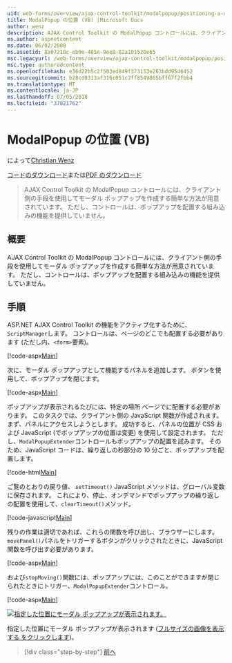 ```yaml
---
uid: web-forms/overview/ajax-control-toolkit/modalpopup/positioning-a-modalpopup-vb
title: ModalPopup の位置 (VB) |Microsoft Docs
author: wenz
description: AJAX Control Toolkit の ModalPopup コントロールには、クライアント側の手段を使用してモーダル ポップアップを作成する簡単な方法が用意されています。 ただし、制御は提供されませんをしています.
ms.author: aspnetcontent
ms.date: 06/02/2008
ms.assetid: 8a07210c-eb0e-485e-9ee8-82a101520e65
msc.legacyurl: /web-forms/overview/ajax-control-toolkit/modalpopup/positioning-a-modalpopup-vb
msc.type: authoredcontent
ms.openlocfilehash: e36d22b5c2f503ed849f373153e263bdd9546452
ms.sourcegitcommit: b28cd0313af316c051c2ff8549865bff67f2fbb4
ms.translationtype: MT
ms.contentlocale: ja-JP
ms.lasthandoff: 07/05/2018
ms.locfileid: "37821762"
---
```

<a name="positioning-a-modalpopup-vb"></a>ModalPopup の位置 (VB)
====================
によって[Christian Wenz](https://github.com/wenz)

[コードのダウンロード](http://download.microsoft.com/download/2/4/0/24052038-f942-4336-905b-b60ae56f0dd5/ModalPopup4.vb.zip)または[PDF のダウンロード](http://download.microsoft.com/download/b/6/a/b6ae89ee-df69-4c87-9bfb-ad1eb2b23373/modalpopup4VB.pdf)

> AJAX Control Toolkit の ModalPopup コントロールには、クライアント側の手段を使用してモーダル ポップアップを作成する簡単な方法が用意されています。 ただし、コントロールは、ポップアップを配置する組み込みの機能を提供していません。


## <a name="overview"></a>概要

AJAX Control Toolkit の ModalPopup コントロールには、クライアント側の手段を使用してモーダル ポップアップを作成する簡単な方法が用意されています。 ただし、コントロールは、ポップアップを配置する組み込みの機能を提供していません。

## <a name="steps"></a>手順

ASP.NET AJAX Control Toolkit の機能をアクティブ化するために、`ScriptManager`します。 コントロールは、ページのどこでも配置する必要があります (ただし内、`<form>`要素)。

[!code-aspx[Main](positioning-a-modalpopup-vb/samples/sample1.aspx)]

次に、モーダル ポップアップとして機能するパネルを追加します。 ボタンを使用して、ポップアップを閉じます。

[!code-aspx[Main](positioning-a-modalpopup-vb/samples/sample2.aspx)]

ポップアップが表示されるたびには、特定の場所 ページでに配置する必要があります。 このタスクでは、クライアント側の JavaScript 関数が作成されます。 まず、パネルにアクセスしようとします。 成功すると、パネルの位置が CSS および JavaScript (でポップアップの位置は変更) を使用して設定されます。 ただし、`ModalPopupExtender`コントロールもポップアップの配置を試みます。 そのため、JavaScript コードは、繰り返しの秒部分の 10 分ごと、ポップアップを配置します。

[!code-html[Main](positioning-a-modalpopup-vb/samples/sample3.html)]

ご覧のとおりの戻り値、 `setTimeout()` JavaScript メソッドは、グローバル変数に保存されます。 これにより、停止、オンデマンドでポップアップの繰り返しの配置を使用して、`clearTimeout()`メソッド。

[!code-javascript[Main](positioning-a-modalpopup-vb/samples/sample4.js)]

残りの作業は適切であれば、これらの関数を呼び出し、ブラウザーにします。 `movePanel()`パネルをトリガーするボタンがクリックされたときに、JavaScript 関数を呼び出す必要があります。

[!code-aspx[Main](positioning-a-modalpopup-vb/samples/sample5.aspx)]

および`stopMoving()`関数には、ポップアップには、このことができますが閉じられたときにトリガー、`ModalPopupExtender`コントロール。

[!code-aspx[Main](positioning-a-modalpopup-vb/samples/sample6.aspx)]


[![指定した位置にモーダル ポップアップが表示されます。](positioning-a-modalpopup-vb/_static/image2.png)](positioning-a-modalpopup-vb/_static/image1.png)

指定した位置にモーダル ポップアップが表示されます ([フルサイズの画像を表示する をクリックします](positioning-a-modalpopup-vb/_static/image3.png))。

> [!div class="step-by-step"]
> [前へ](handling-postbacks-from-a-modalpopup-vb.md)
